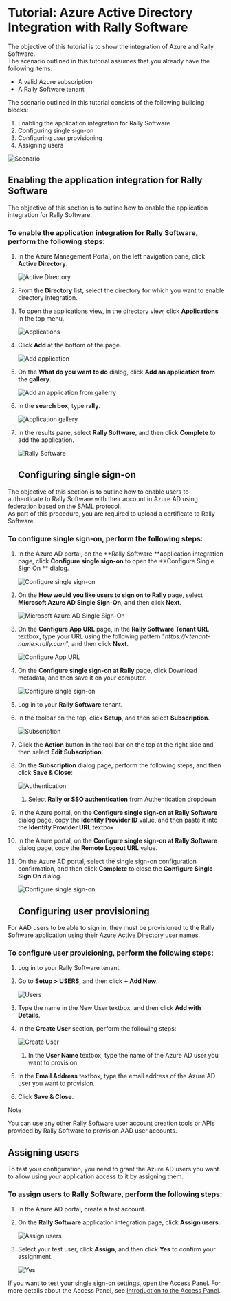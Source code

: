 <properties 
    pageTitle="Tutorial: Azure Active Directory Integration with Rally Software | Microsoft Azure" 
    description="Learn how to use Rally Software with Azure Active Directory to enable single sign-on, automated provisioning, and more!" 
    services="active-directory" 
    authors="markusvi"  
    documentationCenter="na" 
    manager="stevenpo"/>

<tags 
    ms.service="active-directory" 
    ms.devlang="na" 
    ms.topic="article" 
    ms.tgt_pltfrm="na" 
    ms.workload="identity" 
    ms.date="01/12/2016" 
    ms.author="markvi" />

# Tutorial: Azure Active Directory Integration with Rally Software
The objective of this tutorial is to show the integration of Azure and Rally Software.  
The scenario outlined in this tutorial assumes that you already have the following items:

* A valid Azure subscription
* A Rally Software tenant

The scenario outlined in this tutorial consists of the following building blocks:

1. Enabling the application integration for Rally Software
2. Configuring single sign-on
3. Configuring user provisioning
4. Assigning users

![Scenario](./media/active-directory-saas-rally-software-tutorial/IC769525.png "Scenario")

## Enabling the application integration for Rally Software
The objective of this section is to outline how to enable the application integration for Rally Software.

### To enable the application integration for Rally Software, perform the following steps:
1. In the Azure Management Portal, on the left navigation pane, click **Active Directory**.

   ![Active Directory](./media/active-directory-saas-rally-software-tutorial/IC700993.png "Active Directory")

2. From the **Directory** list, select the directory for which you want to enable directory integration.

3. To open the applications view, in the directory view, click **Applications** in the top menu.

   ![Applications](./media/active-directory-saas-rally-software-tutorial/IC700994.png "Applications")

4. Click **Add** at the bottom of the page.

   ![Add application](./media/active-directory-saas-rally-software-tutorial/IC749321.png "Add application")

5. On the **What do you want to do** dialog, click **Add an application from the gallery**.

   ![Add an application from gallerry](./media/active-directory-saas-rally-software-tutorial/IC749322.png "Add an application from gallerry")

6. In the **search box**, type **rally**.

   ![Application gallery](./media/active-directory-saas-rally-software-tutorial/IC769526.png "Application gallery")

7. In the results pane, select **Rally Software**, and then click **Complete** to add the application.

   ![Rally Software](./media/active-directory-saas-rally-software-tutorial/IC769527.png "Rally Software")

   ## Configuring single sign-on

The objective of this section is to outline how to enable users to authenticate to Rally Software with their account in Azure AD using federation based on the SAML protocol.  
As part of this procedure, you are required to upload a certificate to Rally Software.

### To configure single sign-on, perform the following steps:
1. In the Azure AD portal, on the **Rally Software **application integration page, click **Configure single sign-on** to open the **Configure Single Sign On ** dialog.

   ![Configure single sign-on](./media/active-directory-saas-rally-software-tutorial/IC749323.png "Configure single sign-on")

2. On the **How would you like users to sign on to Rally** page, select **Microsoft Azure AD Single Sign-On**, and then click **Next**.

   ![Microsoft Azure AD Single Sign-On](./media/active-directory-saas-rally-software-tutorial/IC769528.png "Microsoft Azure AD Single Sign-On")

3. On the **Configure App URL** page, in the **Rally Software Tenant URL** textbox, type your URL using the following pattern "*https://\<tenant-name\>.rally.com*", and then click **Next**.

   ![Configure App URL](./media/active-directory-saas-rally-software-tutorial/IC769529.png "Configure App URL")

4. On the **Configure single sign-on at Rally** page, click Download metadata, and then save it on your computer.

   ![Configure single sign-on](./media/active-directory-saas-rally-software-tutorial/IC769530.png "Configure single sign-on")

5. Log in to your **Rally Software** tenant.

6. In the toolbar on the top, click **Setup**, and then select **Subscription**.

   ![Subscription](./media/active-directory-saas-rally-software-tutorial/IC769531.png "Subscription")

7. Click the **Action** button In the tool bar on the top at the right side and then select **Edit Subscription**.

8. On the **Subscription** dialog page, perform the following steps, and then click **Save & Close**:

   ![Authentication](./media/active-directory-saas-rally-software-tutorial/IC769542.png "Authentication")

   1. Select **Rally or SSO authentication** from Authentication dropdown
2. In the Azure portal, on the **Configure single sign-on at Rally Software** dialog page, copy the **Identity Provider ID** value, and then paste it into the **Identity Provider URL** textbox
3. In the Azure portal, on the **Configure single sign-on at Rally Software** dialog page, copy the **Remote Logout URL** value.

9. On the Azure AD portal, select the single sign-on configuration confirmation, and then click **Complete** to close the **Configure Single Sign On** dialog.

   ![Configure single sign-on](./media/active-directory-saas-rally-software-tutorial/IC769547.png "Configure single sign-on")

   ## Configuring user provisioning

For AAD users to be able to sign in, they must be provisioned to the Rally Software application using their Azure Active Directory user names.

### To configure user provisioning, perform the following steps:
1. Log in to your Rally Software tenant.

2. Go to **Setup \> USERS**, and then click **+ Add New**.

   ![Users](./media/active-directory-saas-rally-software-tutorial/IC781039.png "Users")

3. Type the name in the New User textbox, and then click **Add with Details**.

4. In the **Create User** section, perform the following steps:

   ![Create User](./media/active-directory-saas-rally-software-tutorial/IC781040.png "Create User")

   1. In the **User Name** textbox, type the name of the Azure AD user you want to provision.
2. In the **Email Address** textbox, type the email address of the Azure AD user you want to provision.
3. Click **Save & Close**.


> [!NOTE]
> You can use any other Rally Software user account creation tools or APIs provided by Rally Software to provision AAD user accounts.
> 
> 
## Assigning users
To test your configuration, you need to grant the Azure AD users you want to allow using your application access to it by assigning them.

### To assign users to Rally Software, perform the following steps:
1. In the Azure AD portal, create a test account.

2. On the **Rally Software** application integration page, click **Assign users**.

   ![Assign users](./media/active-directory-saas-rally-software-tutorial/IC769548.png "Assign users")

3. Select your test user, click **Assign**, and then click **Yes** to confirm your assignment.

   ![Yes](./media/active-directory-saas-rally-software-tutorial/IC767830.png "Yes")


If you want to test your single sign-on settings, open the Access Panel. For more details about the Access Panel, see [Introduction to the Access Panel](active-directory-saas-access-panel-introduction.md).

